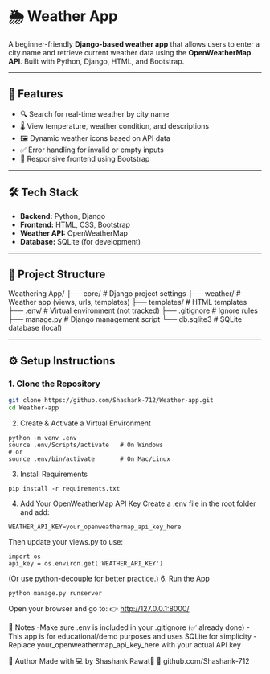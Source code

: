 # 🌦️ Weather App

A beginner-friendly **Django-based weather app** that allows users to enter a city name and retrieve current weather data using the **OpenWeatherMap API**. Built with Python, Django, HTML, and Bootstrap.

---

## 🚀 Features

- 🔍 Search for real-time weather by city name
- 🌡️ View temperature, weather condition, and descriptions
- 🖼️ Dynamic weather icons based on API data
- ✅ Error handling for invalid or empty inputs
- 🎨 Responsive frontend using Bootstrap

---

## 🛠️ Tech Stack

- **Backend:** Python, Django
- **Frontend:** HTML, CSS, Bootstrap
- **Weather API:** OpenWeatherMap
- **Database:** SQLite (for development)

---

## 📁 Project Structure
Weathering App/
├── core/ # Django project settings
├── weather/ # Weather app (views, urls, templates)
├── templates/ # HTML templates
├── .env/ # Virtual environment (not tracked)
├── .gitignore # Ignore rules
├── manage.py # Django management script
└── db.sqlite3 # SQLite database (local)


---

## ⚙️ Setup Instructions

### 1. Clone the Repository

```bash
git clone https://github.com/Shashank-712/Weather-app.git
cd Weather-app
```
2. Create & Activate a Virtual Environment
```
python -m venv .env
source .env/Scripts/activate   # On Windows
# or
source .env/bin/activate       # On Mac/Linux
```
3. Install Requirements
```
pip install -r requirements.txt
```
4. Add Your OpenWeatherMap API Key
Create a .env file in the root folder and add:
```
WEATHER_API_KEY=your_openweathermap_api_key_here
```
Then update your views.py to use:
```
import os
api_key = os.environ.get('WEATHER_API_KEY')
```
(Or use python-decouple for better practice.)
6. Run the App
```
python manage.py runserver
```
Open your browser and go to:
👉 http://127.0.0.1:8000/

📌 Notes
-Make sure .env is included in your .gitignore (✅ already done)
-This app is for educational/demo purposes and uses SQLite for simplicity
-Replace your_openweathermap_api_key_here with your actual API key

🙌 Author
Made with 💻 by Shashank Rawat👹
🔗 github.com/Shashank-712
